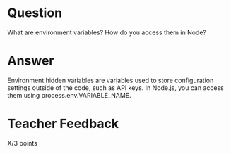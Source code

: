 # Question

What are environment variables? How do you access them in Node?

# Answer
Environment hidden variables are variables used to store configuration settings outside of the code, such as API keys. In Node.js, you can access them using process.env.VARIABLE_NAME. 
# Teacher Feedback

X/3 points